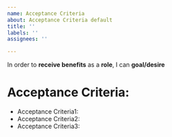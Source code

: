 ```yaml
---
name: Acceptance Criteria
about: Acceptance Criteria default
title: ''
labels: ''
assignees: ''

---
```


In order to **receive benefits** as a **role**, I can **goal/desire** 

# Acceptance Criteria:
- Acceptance Criteria1:
- Acceptance Criteria2:
- Acceptance Criteria3:
